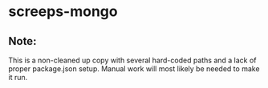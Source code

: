# screeps-mongo

## Note:
This is a non-cleaned up copy with several hard-coded paths and a lack of proper package.json setup. 
Manual work will most likely be needed to make it run.

